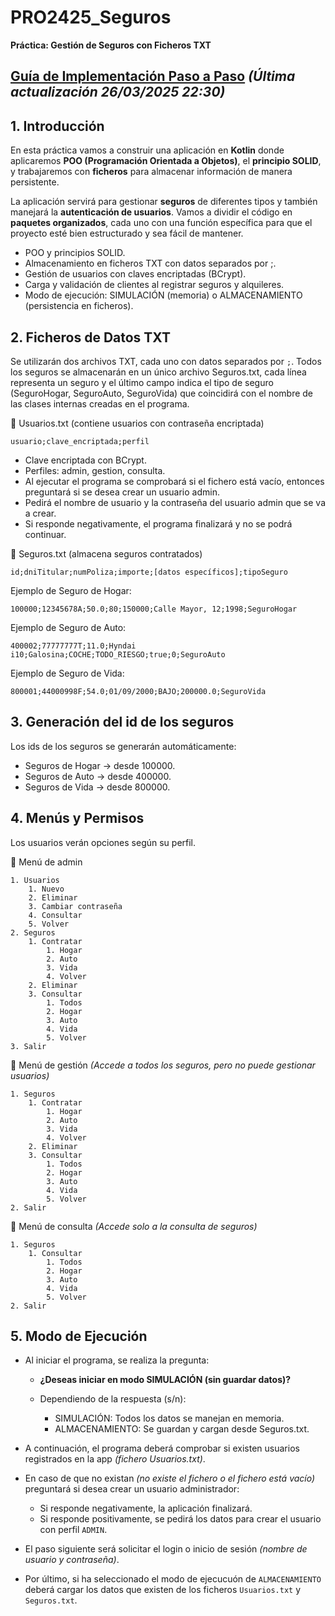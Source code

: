 # PRO2425_Seguros

**Práctica: Gestión de Seguros con Ficheros TXT**

## [Guía de Implementación Paso a Paso](Guia.md) ***(Última actualización 26/03/2025 22:30)***

## 1. Introducción

En esta práctica vamos a construir una aplicación en **Kotlin** donde aplicaremos **POO (Programación Orientada a Objetos)**, el **principio SOLID**, y trabajaremos con **ficheros** para almacenar información de manera persistente.

La aplicación servirá para gestionar **seguros** de diferentes tipos y también manejará la **autenticación de usuarios**. Vamos a dividir el código en **paquetes organizados**, cada uno con una función específica para que el proyecto esté bien estructurado y sea fácil de mantener.

- POO y principios SOLID.
- Almacenamiento en ficheros TXT con datos separados por ;.
- Gestión de usuarios con claves encriptadas (BCrypt).
- Carga y validación de clientes al registrar seguros y alquileres.
- Modo de ejecución: SIMULACIÓN (memoria) o ALMACENAMIENTO (persistencia en ficheros).

## 2. Ficheros de Datos TXT

Se utilizarán dos archivos TXT, cada uno con datos separados por `;`. Todos los seguros se almacenarán en un único archivo Seguros.txt, cada línea representa un seguro y el último campo indica el tipo de seguro (SeguroHogar, SeguroAuto, SeguroVida) que coincidirá con el nombre de las clases internas creadas en el programa.

📂 Usuarios.txt (contiene usuarios con contraseña encriptada)

```
usuario;clave_encriptada;perfil
```

- Clave encriptada con BCrypt.
- Perfiles: admin, gestion, consulta.
- Al ejecutar el programa se comprobará si el fichero está vacío, entonces preguntará si se desea crear un usuario admin.
- Pedirá el nombre de usuario y la contraseña del usuario admin que se va a crear.
- Si responde negativamente, el programa finalizará y no se podrá continuar.

📂 Seguros.txt (almacena seguros contratados)

```
id;dniTitular;numPoliza;importe;[datos específicos];tipoSeguro
```

Ejemplo de Seguro de Hogar:

```
100000;12345678A;50.0;80;150000;Calle Mayor, 12;1998;SeguroHogar
```

Ejemplo de Seguro de Auto:

```
400002;77777777T;11.0;Hyndai i10;Galosina;COCHE;TODO_RIESGO;true;0;SeguroAuto
```

Ejemplo de Seguro de Vida:

```
800001;44000998F;54.0;01/09/2000;BAJO;200000.0;SeguroVida
```

## 3. Generación del id de los seguros

Los ids de los seguros se generarán automáticamente:

- Seguros de Hogar → desde 100000.
- Seguros de Auto → desde 400000.
- Seguros de Vida → desde 800000.

## 4. Menús y Permisos

Los usuarios verán opciones según su perfil.

📌 Menú de admin
```
1. Usuarios
    1. Nuevo
    2. Eliminar
    3. Cambiar contraseña
    4. Consultar
    5. Volver
2. Seguros
    1. Contratar
        1. Hogar
        2. Auto
        3. Vida
        4. Volver
    2. Eliminar
    3. Consultar
        1. Todos
        2. Hogar
        3. Auto
        4. Vida
        5. Volver
3. Salir
```

📌 Menú de gestión *(Accede a todos los seguros, pero no puede gestionar usuarios)*
```
1. Seguros
    1. Contratar
        1. Hogar
        2. Auto
        3. Vida
        4. Volver
    2. Eliminar
    3. Consultar
        1. Todos
        2. Hogar
        3. Auto
        4. Vida
        5. Volver
2. Salir
```

📌 Menú de consulta *(Accede solo a la consulta de seguros)*
```
1. Seguros
    1. Consultar
        1. Todos
        2. Hogar
        3. Auto
        4. Vida
        5. Volver
2. Salir
```

## 5. Modo de Ejecución

- Al iniciar el programa, se realiza la pregunta:

   - **¿Deseas iniciar en modo SIMULACIÓN (sin guardar datos)?**

   - Dependiendo de la respuesta (s/n):
      * SIMULACIÓN: Todos los datos se manejan en memoria.
      * ALMACENAMIENTO: Se guardan y cargan desde Seguros.txt.

- A continuación, el programa deberá comprobar si existen usuarios registrados en la app *(fichero Usuarios.txt)*.

- En caso de que no existan *(no existe el fichero o el fichero está vacío)* preguntará si desea crear un usuario administrador:
   - Si responde negativamente, la aplicación finalizará.
   - Si responde positivamente, se pedirá los datos para crear el usuario con perfil `ADMIN`.

- El paso siguiente será solicitar el login o inicio de sesión *(nombre de usuario y contraseña)*.

- Por último, si ha seleccionado el modo de ejecucuón de `ALMACENAMIENTO` deberá cargar los datos que existen de los ficheros `Usuarios.txt` y `Seguros.txt`.
